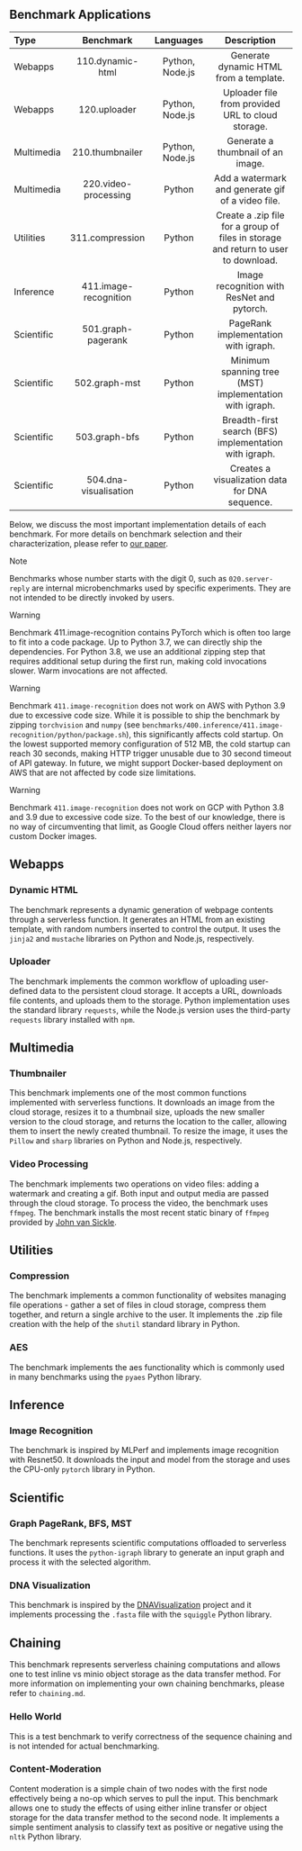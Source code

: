 
## Benchmark Applications

| Type 		   | Benchmark           | Languages          | Description          |
| :---         | :---:               | :---:              | :---:                |
| Webapps      | 110.dynamic-html    | Python, Node.js    | Generate dynamic HTML from a template. |
| Webapps      | 120.uploader    | Python, Node.js    | Uploader file from provided URL to cloud storage. |
| Multimedia      | 210.thumbnailer    | Python, Node.js    | Generate a thumbnail of an image. |
| Multimedia      | 220.video-processing    | Python    | Add a watermark and generate gif of a video file. |
| Utilities      | 311.compression    | Python   | Create a .zip file for a group of files in storage and return to user to download. |
| Inference      | 411.image-recognition    | Python    | Image recognition with ResNet and pytorch. |
| Scientific      | 501.graph-pagerank    | Python    | PageRank implementation with igraph. |
| Scientific      | 502.graph-mst    | Python    | Minimum spanning tree (MST)  implementation with igraph. |
| Scientific      | 503.graph-bfs    | Python    | Breadth-first search (BFS) implementation with igraph. |
| Scientific      | 504.dna-visualisation    | Python   | Creates a visualization data for DNA sequence. |

Below, we discuss the most important implementation details of each benchmark. For more details on benchmark selection and their characterization, please refer to [our paper](../README.md#publication).

> [!NOTE] 
> Benchmarks whose number starts with the digit 0, such as `020.server-reply` are internal microbenchmarks used by specific experiments. They are not intended to be directly invoked by users.

> [!WARNING] 
> Benchmark 411.image-recognition contains PyTorch which is often too large to fit into a code package. Up to Python 3.7, we can directly ship the dependencies. For Python 3.8, we use an additional zipping step that requires additional setup during the first run, making cold invocations slower. Warm invocations are not affected.

> [!WARNING] 
> Benchmark `411.image-recognition` does not work on AWS with Python 3.9 due to excessive code size. While it is possible to ship the benchmark by zipping `torchvision` and `numpy` (see `benchmarks/400.inference/411.image-recognition/python/package.sh`), this significantly affects cold startup. On the lowest supported memory configuration of 512 MB, the cold startup can reach 30 seconds, making HTTP trigger unusable due to 30 second timeout of API gateway. In future, we might support Docker-based deployment on AWS that are not affected by code size limitations.

> [!WARNING] 
> Benchmark `411.image-recognition` does not work on GCP with Python 3.8 and 3.9 due to excessive code size. To the best of our knowledge, there is no way of circumventing that limit, as Google Cloud offers neither layers nor custom Docker images.

## Webapps

### Dynamic HTML

The benchmark represents a dynamic generation of webpage contents through a serverless function. It generates an HTML from an existing template, with random numbers inserted to control the output. It uses the `jinja2` and `mustache` libraries on Python and Node.js, respectively.

### Uploader

The benchmark implements the common workflow of uploading user-defined data to the persistent cloud storage. It accepts a URL, downloads file contents, and uploads them to the storage. Python implementation uses the standard library `requests`, while the Node.js version uses the third-party `requests` library installed with `npm`.

## Multimedia

### Thumbnailer

This benchmark implements one of the most common functions implemented with serverless functions. It downloads an image from the cloud storage, resizes it to a thumbnail size, uploads the new smaller version to the cloud storage, and returns the location to the caller, allowing them to insert the newly created thumbnail. To resize the image, it uses the `Pillow` and `sharp` libraries on Python and Node.js, respectively.

### Video Processing

The benchmark implements two operations on video files: adding a watermark and creating a gif. Both input and output media are passed through the cloud storage. To process the video, the benchmark uses `ffmpeg`. The benchmark installs the most recent static binary of `ffmpeg` provided by [John van Sickle](https://johnvansickle.com/ffmpeg/).

## Utilities

### Compression

The benchmark implements a common functionality of websites managing file operations - gather a set of files in cloud storage, compress them together, and return a single archive to the user.
It implements the .zip file creation with the help of the `shutil` standard library in Python.

### AES

The benchmark implements the aes functionality which is commonly used in many benchmarks using the `pyaes` Python library.

## Inference

### Image Recognition

The benchmark is inspired by MLPerf and implements image recognition with Resnet50. It downloads the input and model from the storage and uses the CPU-only `pytorch` library in Python.

## Scientific

### Graph PageRank, BFS, MST

The benchmark represents scientific computations offloaded to serverless functions. It uses the `python-igraph` library to generate an input graph and process it with the selected algorithm.

### DNA Visualization

This benchmark is inspired by the [DNAVisualization](https://github.com/Benjamin-Lee/DNAvisualization.org) project and it implements processing the `.fasta` file with the `squiggle` Python library.

## Chaining

This benchmark represents serverless chaining computations and allows one to test inline vs minio object storage as the data transfer method. For more information on implementing your own chaining benchmarks, please refer to `chaining.md`.

### Hello World

This is a test benchmark to verify correctness of the sequence chaining and is not intended for actual benchmarking.

### Content-Moderation

Content moderation is a simple chain of two nodes with the first node effectively being a no-op which serves to pull the input. This benchmark allows one to study the effects of using either inline transfer or object storage for the data transfer method to the second node. It implements a simple sentiment analysis to classify text as positive or negative using the `nltk` Python library.
